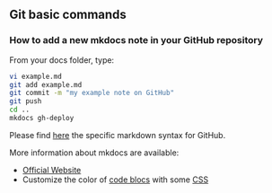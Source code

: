 
## Git basic commands

### How to add a new mkdocs note in your GitHub repository

From your docs folder, type:
```bash
vi example.md
git add example.md
git commit -m "my example note on GitHub"
git push
cd ..
mkdocs gh-deploy
```

Please find [here](https://guides.github.com/features/mastering-markdown/) the specific markdown syntax for GitHub.


More information about mkdocs are available:

* [Official Website](http://www.mkdocs.org)
* Customize the color of [code blocs](https://highlightjs.org/static/demo/) with some [CSS](https://github.com/isagalaev/highlight.js/tree/master/src/styles)
